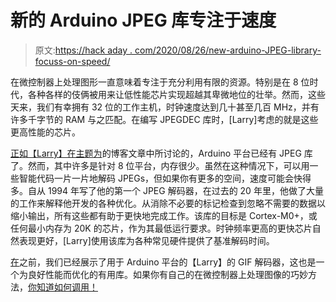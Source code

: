 # 新的 Arduino JPEG 库专注于速度

> 原文:[https://hack aday . com/2020/08/26/new-arduino-JPEG-library-focuss-on-speed/](https://hackaday.com/2020/08/26/new-arduino-jpeg-library-focuses-on-speed/)

在微控制器上处理图形一直意味着专注于充分利用有限的资源。特别是在 8 位时代，各种各样的伎俩被用来让低性能芯片实现超越其卑微地位的壮举。然而，这些天来，我们有幸拥有 32 位的工作主机，时钟速度达到几十甚至几百 MHz，并有许多千字节的 RAM 与之匹配。在编写 JPEGDEC 库时，[Larry]考虑的就是这些更高性能的芯片。

[正如【Larry】在主题为](https://bitbanksoftware.blogspot.com/2020/08/optimizing-jpeg-decoding.html)的博客文章中所讨论的，Arduino 平台已经有 JPEG 库了。然而，其中许多是针对 8 位平台，内存很少。虽然在这种情况下，可以用一些智能代码一片一片地解码 JPEGs，但如果你有更多的空间，速度可能会快得多。自从 1994 年写了他的第一个 JPEG 解码器，在过去的 20 年里，他做了大量的工作来解释他开发的各种优化。从消除不必要的标记检查到忽略不需要的数据以缩小输出，所有这些都有助于更快地完成工作。该库的目标是 Cortex-M0+，或任何最小内存为 20K 的芯片，作为其最低运行要求。时钟频率更高的更快芯片自然表现更好，[Larry]使用该库为各种常见硬件提供了基准解码时间。

[在](https://hackaday.com/2020/08/03/optimizing-gif-playback-for-microcontrollers/)之前，我们已经展示了用于 Arduino 平台的【Larry】的 GIF 解码器，这也是一个为良好性能而优化的有用库。如果你有自己的在微控制器上处理图像的巧妙方法，[你知道如何调用！](http://hackaday.com/submit-a-tip)